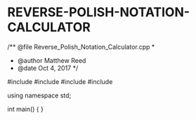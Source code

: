 # REVERSE-POLISH-NOTATION-CALCULATOR
/** @file Reverse_Polish_Notation_Calculator.cpp
 *  
 *  @author Matthew Reed
 *  @date Oct 4, 2017
 */

#include <iostream>
#include <iomanip>
#include <string>
#include <sstream>

using namespace std;

int main()
{
}
